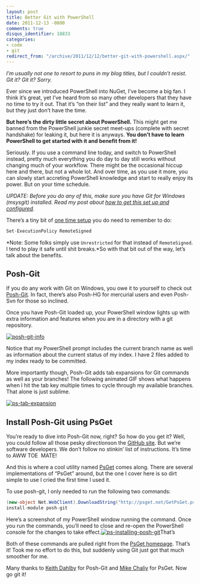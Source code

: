 ```yaml
---
layout: post
title: Better Git with PowerShell
date: 2011-12-13 -0800
comments: true
disqus_identifier: 18833
categories:
- code
- git
redirect_from: "/archive/2011/12/12/better-git-with-powershell.aspx/"
---
```


*I’m usually not one to resort to puns in my blog titles, but I couldn’t
resist. Git it? Git it? Sorry.*

Ever since we introduced PowerShell into NuGet, I’ve become a big fan. I
think it’s great, yet I’ve heard from so many other developers that they
have no time to try it out. That it’s “on their list” and they really
want to learn it, but they just don’t have the time.

**But here’s the dirty little secret about PowerShell.** This might get
me banned from the PowerShell junkie secret meet-ups (complete with
secret handshake) for leaking it, but here it is anyways. **You don’t
have to learn PowerShell to get started with it and benefit from it!**

Seriously. If you use a command line today, and switch to PowerShell
instead, pretty much everything you do day to day still works without
changing much of your workflow. There might be the occasional hiccup
here and there, but not a whole lot. And over time, as you use it more,
you can slowly start accreting PowerShell knowledge and start to really
enjoy its power. But on your time schedule.

*UPDATE: Before you do any of this, make sure you have Git for Windows
(msysgit) installed. Read my post about [how to get this set up and
configured](http://haacked.com/archive/2011/12/19/get-git-for-windows.aspx "Get Git for Windows").*

There’s a tiny bit of [one time
setup](http://technet.microsoft.com/en-us/library/dd347628.aspx "Set-ExecutionPolicy on TechNet")
you do need to remember to do:

```csharp
Set-ExecutionPolicy RemoteSigned
```

*Note: Some folks simply use `Unrestricted` for that instead of
`RemoteSigned`. I tend to play it safe until shit breaks.*So with that
bit out of the way, let’s talk about the benefits.

Posh-Git
--------

If you do any work with Git on Windows, you owe it to yourself to check
out
[Posh-Git](https://github.com/dahlbyk/posh-git "Posh-Git on GitHub"). In
fact, there’s also Posh-HG for mercurial users and even Posh-Svn for
those so inclined.

Once you have Posh-Git loaded up, your PowerShell window lights up with
extra information and features when you are in a directory with a git
repository.

[![posh-git-info](http://haacked.com/images/haacked_com/WindowsLiveWriter/Git-Smooth-with-PowerShell_94DB/posh-git-info_thumb.png "posh-git-info")](http://haacked.com/images/haacked_com/WindowsLiveWriter/Git-Smooth-with-PowerShell_94DB/posh-git-info_2.png)

Notice that my PowerShell prompt includes the current branch name as
well as information about the current status of my index. I have 2 files
added to my index ready to be committed.

More importantly though, Posh-Git adds tab expansions for Git commands
as well as your branches! The following animated GIF shows what happens
when I hit the tab key multiple times to cycle through my available
branches. That alone is just sublime.

[![ps-tab-expansion](http://haacked.com/images/haacked_com/WindowsLiveWriter/Git-Smooth-with-PowerShell_94DB/ps-tab-expansion_thumb.gif "ps-tab-expansion")](http://haacked.com/images/haacked_com/WindowsLiveWriter/Git-Smooth-with-PowerShell_94DB/ps-tab-expansion_2.gif)

Install Posh-Git using PsGet
----------------------------

You’re ready to dive into Posh-Git now, right? So how do you get it?
Well, you could follow all those pesky *directions*on the [GitHub
site](https://github.com/dahlbyk/posh-git "Posh-Git on GitHub"). But
we’re software developers. We don’t follow no stinkin’ list of
instructions. It’s time to AWW TOE  MATE!

And this is where a cool utility named
[PsGet](http://psget.net/ "PSGet") comes along. There are several
implementations of “PsGet” around, but the one I cover here is so dirt
simple to use I cried the first time I used it.

To use posh-git, I only needed to run the following two commands:

```csharp
(new-object Net.WebClient).DownloadString("http://psget.net/GetPsGet.ps1") | iex
install-module posh-git
```

Here’s a screenshot of my PowerShell window running the command. Once
you run the commands, you’ll need to close and re-open the PowerShell
console for the changes to take
effect.[![ps-installing-posh-git](http://haacked.com/images/haacked_com/WindowsLiveWriter/Git-Smooth-with-PowerShell_94DB/ps-installing-posh-git_thumb.png "ps-installing-posh-git")](http://haacked.com/images/haacked_com/WindowsLiveWriter/Git-Smooth-with-PowerShell_94DB/ps-installing-posh-git_2.png)That’s

Both of these commands are pulled right from the [PsGet
homepage](http://psget.net/ "PsGet Homepage"). That’s it! Took me no
effort to do this, but suddenly using Git just got that much smoother
for me.

Many thanks to [Keith Dahlby](http://solutionizing.net/ "Keith Dahlby")
for Posh-Git and [Mike
Chaliy](http://chaliy.name/ "Mike Chaliy's homepage") for PsGet. Now go
git it!


